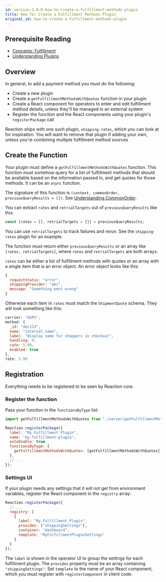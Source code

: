 ```yaml
---
id: version-2.0.0-how-to-create-a-fulfillment-methods-plugin
title: How To: Create a Fulfillment Methods Plugin
original_id: how-to-create-a-fulfillment-methods-plugin
---
```


## Prerequisite Reading
- [Concepts: Fulfillment](./concepts-fulfillment.md)
- [Understanding Plugins](./core-plugins-intro.md)

## Overview
In general, to add a payment method you must do the following:
- Create a new plugin
- Create a `getFulfillmentMethodsWithQuotes` function in your plugin
- Create a React component for operators to enter and edit fulfillment method details, unless they'll be managed in an external system
- Register the function and the React components using your plugin's `registerPackage` call

Reaction ships with one such plugin, `shipping-rates`, which you can look at for inspiration. You will want to remove that plugin if adding your own, unless you're combining multiple fulfillment method sources

## Create the Function

Your plugin must define a `getFulfillmentMethodsWithQuotes` function. This function must somehow query for a list of fulfillment methods that should be available based on the information passed in, and get quotes for those methods. It can be an `async` function.

The signature of this function is `(context, commonOrder, previousQueryResults = [])`. See [Understanding CommonOrder](./devs-understanding-commonorder.md).

You can extract `rates` and `retrialTargets` out of `previousQueryResults` like this:

```js
const [rates = [], retrialTargets = []] = previousQueryResults;
```

You can use `retrialTargets` to track failures and rerun. See the `shipping-rates` plugin for an example.

The function must return either `previousQueryResults` or an array like `[rates, retrialTargets]`, where `rates` and `retrialTargets` are both arrays.

`rates` can be either a list of fulfillment methods with quotes or an array with a single item that is an error object. An error object looks like this:

```js
{
  requestStatus: "error",
  shippingProvider: "abc",
  message: "Something went wrong"
}
```

Otherwise each item in `rates` must match the `ShipmentQuote` schema. They will look something like this:

```js
carrier: "USPS",
method: {
  _id: "abc123",
  name: "internal_name",
  label: "Display name for shoppers in checkout",
  handling: 0,
  rate: 5.99,
  enabled: true
},
rate: 5.99
```

## Registration

Everything needs to be registered to be seen by Reaction core.

### Register the function

Pass your function in the `functionsByType` list:

```js
import getFulfillmentMethodsWithQuotes from "./server/getFulfillmentMethodsWithQuotes";

Reaction.registerPackage({
  label: "My Fulfillment Plugin",
  name: "my-fulfillment-plugin",
  autoEnable: true,
  functionsByType: {
    getFulfillmentMethodsWithQuotes: [getFulfillmentMethodsWithQuotes]
  },
  // ...
});
```

### Settings UI

If your plugin needs any settings that it will not get from environment variables, register the React component in the `registry` array:

```js
Reaction.registerPackage({
  // ...
  registry: [
    {
      label: "My Fulfillment Plugin",
      provides: ["shippingSettings"],
      container: "dashboard",
      template: "MyFulfillmentPluginSettings"
    }
  ]
});
```

The `label` is shown in the operator UI to group the settings for each fulfillment plugin. The `provides` property must be an array containing `"shippingSettings"`. Set `template` to the name of your React component, which you must register with `registerComponent` in client code.
